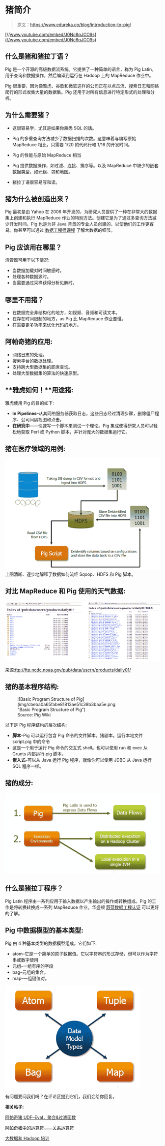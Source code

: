 # 猪简介

> 原文：<https://www.edureka.co/blog/introduction-to-pig/>

[//www.youtube.com/embed/J0Nc8qJCO9s](//www.youtube.com/embed/J0Nc8qJCO9s)

## **什么是猪和猪拉丁语？**

Pig 是一个开源的高级数据流系统。它提供了一种简单的语言，称为 Pig Latin，用于查询和数据操作，然后编译到运行在 Hadoop 上的 MapReduce 作业中。

Pig 很重要，因为像雅虎、谷歌和微软这样的公司正在以点击流、搜索日志和网络爬行的形式收集大量的数据集。Pig 还用于对所有信息进行特定形式的处理和分析。

## **为什么需要猪？**

*   这很容易学，尤其是如果你熟悉 SQL 的话。
*   Pig 的多重查询方法减少了数据扫描的次数。这意味着与编写原始 MapReduce 相比，只需要 1/20 的代码行和 1/16 的开发时间。

*   Pig 的性能与原始 MapReduce 相当
*   Pig 提供数据操作，如过滤、连接、排序等。以及 MapReduce 中缺少的嵌套数据类型，如元组、包和地图。
*   猪拉丁语很容易写和读。

## **猪为什么被创造出来？**

Pig 最初是由 Yahoo 在 2006 年开发的，为研究人员提供了一种在非常大的数据集上创建和执行 MapReduce 作业的特别方法。创建它是为了通过多查询方法减少开发时间。Pig 也是为非 Java 背景的专业人员创建的，以使他们的工作更容易。你甚至可以通过 [数据工程师课程](https://www.edureka.co/microsoft-azure-data-engineering-certification-course) 了解大数据的细节。

## **Pig 应该用在哪里？**

清管器可用于以下情况:

*   当数据加载对时间敏感时。
*   处理各种数据源时。
*   当需要通过采样获得分析见解时。

## **哪里不用猪？**

*   在数据完全非结构化的地方，如视频、音频和可读文本。
*   在存在时间限制的地方，as Pig 比 MapReduce 作业要慢。
*   在需要更多功率来优化代码的地方。

## **阿帕奇猪的应用:**

*   网络日志的处理。
*   搜索平台的数据处理。
*   支持跨大型数据集的即席查询。
*   处理大型数据集的算法的快速原型。

## **雅虎如何！**用途猪:

雅虎使用 Pig 的目的如下:

*   **In Pipelines**–从其网络服务器获取日志，这些日志经过清理步骤，删除僵尸程序、公司间隔视图和点击。
*   **在研究中**——快速写一个脚本来测试一个理论。Pig 集成使得研究人员可以轻松地获取 Perl 或 Python 脚本，并针对庞大的数据集运行它。

## **猪在医疗领域的用例:**

![Pig uses in healthcare-Edureka](img/79124da3fb610b1a181c7a6258af3c74.png)上图清晰、逐步地解释了数据如何流经 Sqoop、HDFS 和 Pig 脚本。

## **对比 MapReduce 和 Pig 使用的天气数据:**

![Comparing MapReduce and Pig using Weather Data](img/7763896b086016aded36f7a7af111a70.png "Comparing MapReduce and Pig using Weather Data")

来源:ftp://ftp.ncdc.noaa.gov/pub/data/uscrn/products/daily01/

## **猪的基本程序结构:**

<figure id="attachment_11021" aria-describedby="caption-attachment-11021" style="width: 356px" class="wp-caption aligncenter">![Basic Program Structure of Pig](img/cbeba0a65fabe81813ae51c38b3baa5e.png "Basic Program Structure of Pig")

<figcaption id="caption-attachment-11021" class="wp-caption-text">Source: Pig Wiki</figcaption>

</figure>

以下是 Pig 程序结构的层次结构:

*   **脚本**–Pig 可以运行包含 Pig 命令的文件脚本。猪剧本。运行本地文件 script.pig 中的命令
*   这是一个用于运行 Pig 命令的交互式 shell。也可以使用 run 和 exec 从 Grunts 内部运行 pig 脚本。
*   **嵌入式**–可以从 Java 运行 Pig 程序，就像你可以使用 JDBC 从 Java 运行 SQL 程序一样。

## **猪的成分:**

![Components of Pig](img/e2e2d461ae50c43de855a6f2f59c32fa.png "Components of Pig")

## **什么是猪拉丁程序？**

Pig Latin 程序由一系列应用于输入数据以产生输出的操作或转换组成。Pig 的工作是将转换转换成一系列 MapReduce 作业。华盛顿 [蔚蓝数据工程认证](https://www.edureka.co/microsoft-azure-data-engineering-certification-course-washington) 可以更好的了解。

## **Pig 中数据模型的基本类型:**

Pig 由 4 种基本类型的数据模型组成。它们如下:

*   atom–它是一个简单的原子数据值。它以字符串的形式存储，但可以作为字符串或数字使用
*   元组–一组有序的字段
*   bag–元组的集合。
*   map–一组键值对。

![Types of Data Models in Pig](img/a4c1d29f279c2037e034a6db17bbe91e.png "Types of Data Models in Pig")

有问题要问我们吗？在评论区提到它们，我们会给你回复。

**相关帖子:**

[阿帕奇猪 UDF–Eval，聚合&过滤函数](https://www.edureka.co/blog/apache-pig-udf-part-1-eval-aggregate-filter-functions/ "Apache Pig UDF: Part 1 – Eval, Aggregate & Filter Functions")

[阿帕奇猪中的运算符——关系运算符](https://www.edureka.co/blog/operators-in-apache-pig/ "Operators in Apache Pig: Part 1- Relational Operators")

[大数据和 Hadoop 培训](https://www.edureka.co/big-data-and-hadoop)